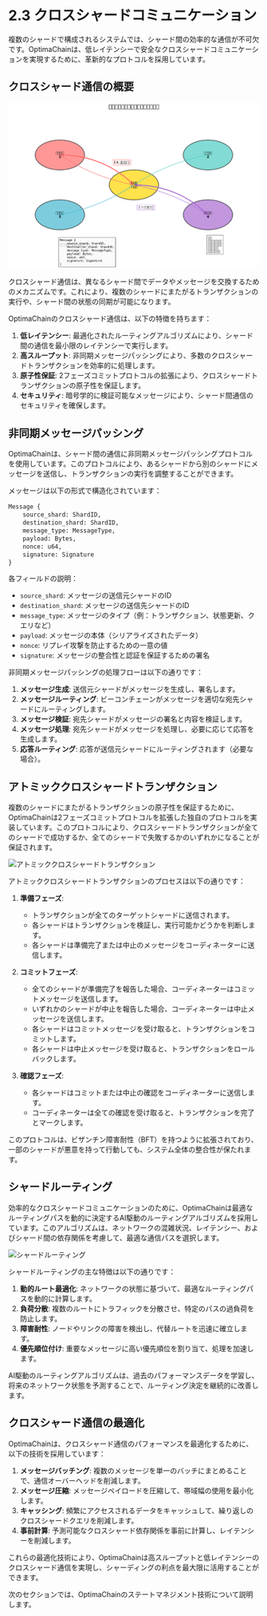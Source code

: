 # 2.3 クロスシャードコミュニケーション

複数のシャードで構成されるシステムでは、シャード間の効率的な通信が不可欠です。OptimaChainは、低レイテンシーで安全なクロスシャードコミュニケーションを実現するために、革新的なプロトコルを採用しています。

## クロスシャード通信の概要

![クロスシャード通信](../images/cross_shard_communication.png)

クロスシャード通信は、異なるシャード間でデータやメッセージを交換するためのメカニズムです。これにより、複数のシャードにまたがるトランザクションの実行や、シャード間の状態の同期が可能になります。

OptimaChainのクロスシャード通信は、以下の特徴を持ちます：

1. **低レイテンシー**: 最適化されたルーティングアルゴリズムにより、シャード間の通信を最小限のレイテンシーで実行します。
2. **高スループット**: 非同期メッセージパッシングにより、多数のクロスシャードトランザクションを効率的に処理します。
3. **原子性保証**: 2フェーズコミットプロトコルの拡張により、クロスシャードトランザクションの原子性を保証します。
4. **セキュリティ**: 暗号学的に検証可能なメッセージにより、シャード間通信のセキュリティを確保します。

## 非同期メッセージパッシング

OptimaChainは、シャード間の通信に非同期メッセージパッシングプロトコルを使用しています。このプロトコルにより、あるシャードから別のシャードにメッセージを送信し、トランザクションの実行を調整することができます。

メッセージは以下の形式で構造化されています：

```
Message {
    source_shard: ShardID,
    destination_shard: ShardID,
    message_type: MessageType,
    payload: Bytes,
    nonce: u64,
    signature: Signature
}
```

各フィールドの説明：
- `source_shard`: メッセージの送信元シャードのID
- `destination_shard`: メッセージの送信先シャードのID
- `message_type`: メッセージのタイプ（例：トランザクション、状態更新、クエリなど）
- `payload`: メッセージの本体（シリアライズされたデータ）
- `nonce`: リプレイ攻撃を防止するための一意の値
- `signature`: メッセージの整合性と認証を保証するための署名

非同期メッセージパッシングの処理フローは以下の通りです：

1. **メッセージ生成**: 送信元シャードがメッセージを生成し、署名します。
2. **メッセージルーティング**: ビーコンチェーンがメッセージを適切な宛先シャードにルーティングします。
3. **メッセージ検証**: 宛先シャードがメッセージの署名と内容を検証します。
4. **メッセージ処理**: 宛先シャードがメッセージを処理し、必要に応じて応答を生成します。
5. **応答ルーティング**: 応答が送信元シャードにルーティングされます（必要な場合）。

## アトミッククロスシャードトランザクション

複数のシャードにまたがるトランザクションの原子性を保証するために、OptimaChainは2フェーズコミットプロトコルを拡張した独自のプロトコルを実装しています。このプロトコルにより、クロスシャードトランザクションが全てのシャードで成功するか、全てのシャードで失敗するかのいずれかになることが保証されます。

![アトミッククロスシャードトランザクション](../images/atomic_cross_shard_transaction.png)

アトミッククロスシャードトランザクションのプロセスは以下の通りです：

1. **準備フェーズ**:
   - トランザクションが全てのターゲットシャードに送信されます。
   - 各シャードはトランザクションを検証し、実行可能かどうかを判断します。
   - 各シャードは準備完了または中止のメッセージをコーディネーターに送信します。

2. **コミットフェーズ**:
   - 全てのシャードが準備完了を報告した場合、コーディネーターはコミットメッセージを送信します。
   - いずれかのシャードが中止を報告した場合、コーディネーターは中止メッセージを送信します。
   - 各シャードはコミットメッセージを受け取ると、トランザクションをコミットします。
   - 各シャードは中止メッセージを受け取ると、トランザクションをロールバックします。

3. **確認フェーズ**:
   - 各シャードはコミットまたは中止の確認をコーディネーターに送信します。
   - コーディネーターは全ての確認を受け取ると、トランザクションを完了とマークします。

このプロトコルは、ビザンチン障害耐性（BFT）を持つように拡張されており、一部のシャードが悪意を持って行動しても、システム全体の整合性が保たれます。

## シャードルーティング

効率的なクロスシャードコミュニケーションのために、OptimaChainは最適なルーティングパスを動的に決定するAI駆動のルーティングアルゴリズムを採用しています。このアルゴリズムは、ネットワークの混雑状況、レイテンシー、およびシャード間の依存関係を考慮して、最適な通信パスを選択します。

![シャードルーティング](../images/shard_routing.png)

シャードルーティングの主な特徴は以下の通りです：

1. **動的ルート最適化**: ネットワークの状態に基づいて、最適なルーティングパスを動的に計算します。
2. **負荷分散**: 複数のルートにトラフィックを分散させ、特定のパスの過負荷を防止します。
3. **障害耐性**: ノードやリンクの障害を検出し、代替ルートを迅速に確立します。
4. **優先順位付け**: 重要なメッセージに高い優先順位を割り当て、処理を加速します。

AI駆動のルーティングアルゴリズムは、過去のパフォーマンスデータを学習し、将来のネットワーク状態を予測することで、ルーティング決定を継続的に改善します。

## クロスシャード通信の最適化

OptimaChainは、クロスシャード通信のパフォーマンスを最適化するために、以下の技術を採用しています：

1. **メッセージバッチング**: 複数のメッセージを単一のバッチにまとめることで、通信オーバーヘッドを削減します。
2. **メッセージ圧縮**: メッセージペイロードを圧縮して、帯域幅の使用を最小化します。
3. **キャッシング**: 頻繁にアクセスされるデータをキャッシュして、繰り返しのクロスシャードクエリを削減します。
4. **事前計算**: 予測可能なクロスシャード依存関係を事前に計算し、レイテンシーを削減します。

これらの最適化技術により、OptimaChainは高スループットと低レイテンシーのクロスシャード通信を実現し、シャーディングの利点を最大限に活用することができます。

次のセクションでは、OptimaChainのステートマネジメント技術について説明します。